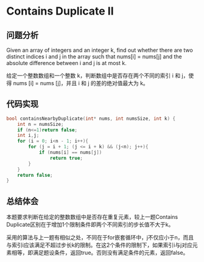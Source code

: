 #  Contains Duplicate II

## 问题分析
Given an array of integers and an integer k, find out whether there are two distinct indices i and j in the array such that nums[i] = nums[j] and the absolute difference between i and j is at most k.

给定一个整数数组和一个整数 k，判断数组中是否存在两个不同的索引 i 和 j，使得 nums [i] = nums [j]，并且 i 和 j 的差的绝对值最大为 k。


## 代码实现
``` C
bool containsNearbyDuplicate(int* nums, int numsSize, int k) {
    int n = numsSize;
    if (n<=1)return false;
    int i,j;
    for (i = 0; i<n - 1; i++){
        for (j = i + 1; (j <= i + k) && (j<n); j++){
            if (nums[i] == nums[j])
                return true;
        }
    }
    return false;
}
```

## 总结体会

本题要求判断在给定的整数数组中是否存在重复元素，较上一题Contains Duplicate区别在于增加1个限制条件即两个不同索引的步长值不大于k。

采用的算法与上一题有相似之处，不同在于for嵌套循环中，j不仅应小于n，而且与索引i应该满足不超过步长k的限制。在这2个条件的限制下，如果索引i与j对应元素相等，即满足题设条件，返回true。否则没有满足条件的元素，返回false。